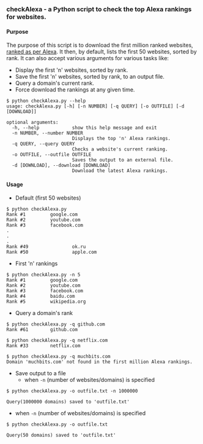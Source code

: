 ### checkAlexa - a Python script to check the top Alexa rankings for websites.

#### Purpose

The purpose of this script is to download the first million ranked websites, [ranked as per Alexa](https://www.alexa.com/topsites).
It then, by default, lists the first 50 websites, sorted by rank. It can also accept various arguments for various tasks like:

- Display the first 'n' websites, sorted by rank.
- Save the first 'n' websites, sorted by rank, to an output file.
- Query a domain's current rank.
- Force download the rankings at any given time.

```
$ python checkAlexa.py --help
usage: checkAlexa.py [-h] [-n NUMBER] [-q QUERY] [-o OUTFILE] [-d [DOWNLOAD]]

optional arguments:
  -h, --help            show this help message and exit
  -n NUMBER, --number NUMBER
                        Displays the top 'n' Alexa rankings.
  -q QUERY, --query QUERY
                        Checks a website's current ranking.
  -o OUTFILE, --outfile OUTFILE
                        Saves the output to an external file.
  -d [DOWNLOAD], --download [DOWNLOAD]
                        Download the latest Alexa rankings.
```

#### Usage

- Default (first 50 websites)
```
$ python checkAlexa.py
Rank #1         google.com
Rank #2         youtube.com
Rank #3         facebook.com
.
.
.
Rank #49                ok.ru
Rank #50                apple.com
```

- First 'n' rankings
```
$ python checkAlexa.py -n 5
Rank #1         google.com
Rank #2         youtube.com
Rank #3         facebook.com
Rank #4         baidu.com
Rank #5         wikipedia.org
```

- Query a domain's rank
```
$ python checkAlexa.py -q github.com
Rank #61        github.com

$ python checkAlexa.py -q netflix.com
Rank #33        netflix.com

$ python checkAlexa.py -q muchbits.com
Domain 'muchbits.com' not found in the first million Alexa rankings.
```

- Save output to a file
  - when `-n` (number of websites/domains) is specified
```
$ python checkAlexa.py -o outfile.txt -n 1000000

Query(1000000 domains) saved to 'outfile.txt'
```
  - when `-n` (number of websites/domains) is specified
```
$ python checkAlexa.py -o outfile.txt

Query(50 domains) saved to 'outfile.txt'

```
